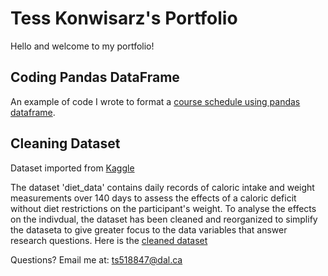 # Tess Konwisarz's Portfolio

Hello and welcome to my portfolio!

## Coding Pandas DataFrame
An example of code I wrote to format a [course schedule using pandas dataframe](CS_pd_df.md). 

## Cleaning Dataset
Dataset imported from [Kaggle](https://www.kaggle.com)

The dataset 'diet_data' contains daily records of caloric intake and weight measurements over 140 days to assess the effects of a caloric deficit without diet restrictions on the participant's weight. 
To analyse the effects on the indivdual, the dataset has been cleaned and reorganized to simplify the dataseta to give greater focus to the data variables that answer research questions. 
Here is the [cleaned dataset](Cleaning_diet_data.md)

Questions? Email me at:
[ts518847@dal.ca](mailto:ts518847@dal.ca)
